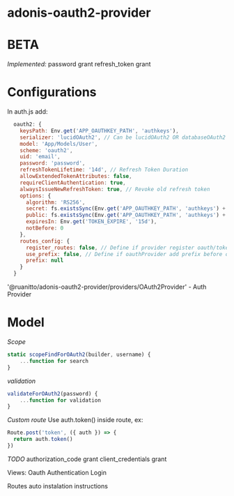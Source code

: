 # adonis-oauth2-provider

# BETA

*Implemented:*
password grant
refresh_token grant

# Configurations
In auth.js add:
```javascript
  oauth2: {
    keysPath: Env.get('APP_OAUTHKEY_PATH', 'authkeys'),
    serializer: 'lucidOAuth2', // Can be lucidOAuth2 OR databaseOAuth2
    model: 'App/Models/User',
    scheme: 'oauth2',
    uid: 'email',
    password: 'password',
    refreshTokenLifetime: '14d', // Refresh Token Duration
    allowExtendedTokenAttributes: false,
    requireClientAuthentication: true,
    alwaysIssueNewRefreshToken: true, // Revoke old refresh token
    options: {
      algorithm: 'RS256',
      secret: fs.existsSync(Env.get('APP_OAUTHKEY_PATH', 'authkeys') + '/oauth-private.key') ? fs.readFileSync(Env.get('APP_OAUTHKEY_PATH', 'authkeys') + '/oauth-private.key') : Logger.error('OAuth Keys not found! Please, run `adonis oauth:key` to generate.'),
      public: fs.existsSync(Env.get('APP_OAUTHKEY_PATH', 'authkeys') + '/oauth-public.key') ? fs.readFileSync(Env.get('APP_OAUTHKEY_PATH', 'authkeys') + '/oauth-public.key') : Logger.error('OAuth Keys not found! Please, run `adonis oauth:key` to generate.'),
      expiresIn: Env.get('TOKEN_EXPIRE', '15d'),
      notBefore: 0
    },
    routes_config: {
      register_routes: false, // Define if provider register oauth/token route
      use_prefix: false, // Define if oauthProvider add prefix before oauth/token route
      prefix: null
    }
  }
```

'@ruanitto/adonis-oauth2-provider/providers/OAuth2Provider' - Auth Provider

# Model
*Scope*
```javascript
static scopeFindForOAuth2(builder, username) {
    ...function for search
}
```

*validation*
```javascript
validateForOAuth2(password) {
    ...function for validation
}
```

*Custom route*
Use auth.token() inside route, ex:
```javascript
Route.post('token', ({ auth }) => {
  return auth.token()
})
```

*TODO*
authorization_code grant
client_credentials grant

Views:
Oauth Authentication
Login

Routes
auto instalation
instructions


